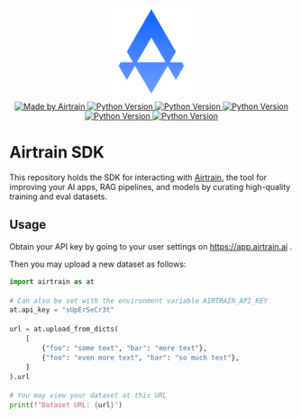 <div align="center">
  <img src="images/airtrain-logo.png" alt="Airtrain Ai Logo" style="vertical-align: middle; display: inline-block;" width="150px">
</div>

<p align="center">
  <a href="https://airtrain.ai" target="_blank">
    <img src="https://img.shields.io/badge/Made_by-Airtrain_🚀-E19632?style=for-the-badge&logo=none" alt="Made by Airtrain">
  </a>
  <a href="https://docs.python.org/3.8/" target="_blank">
    <img src="https://img.shields.io/badge/Python-3.8-blue?style=for-the-badge&logo=python" alt="Python Version">
  </a>
  <a href="https://docs.python.org/3.9/" target="_blank">
    <img src="https://img.shields.io/badge/Python-3.9-blue?style=for-the-badge&logo=python" alt="Python Version">
  </a>
  <a href="https://docs.python.org/3.10/" target="_blank">
    <img src="https://img.shields.io/badge/Python-3.10-blue?style=for-the-badge&logo=python" alt="Python Version">
  </a>
  <a href="https://docs.python.org/3.11/" target="_blank">
    <img src="https://img.shields.io/badge/Python-3.11-blue?style=for-the-badge&logo=python" alt="Python Version">
  </a>
  <a href="https://docs.python.org/3.12/" target="_blank">
    <img src="https://img.shields.io/badge/Python-3.12-blue?style=for-the-badge&logo=python" alt="Python Version">
  </a>
</p>


# Airtrain SDK

This repository holds the SDK for interacting with
[Airtrain](https://www.airtrain.ai/),
the tool for improving your AI apps, RAG pipelines, and models by curating
high-quality training and eval datasets.

## Usage

Obtain your API key by going to your user settings on
https://app.airtrain.ai .

Then you may upload a new dataset as follows:

```python
import airtrain as at

# Can also be set with the environment variable AIRTRAIN_API_KEY
at.api_key = "sUpErSeCr3t"

url = at.upload_from_dicts(
    [
        {"foo": "some text", "bar": "more text"},
        {"foo": "even more text", "bar": "so much text"},
    ]
).url

# You may view your dataset at this URL
print(f"Dataset URL: {url}")
```
